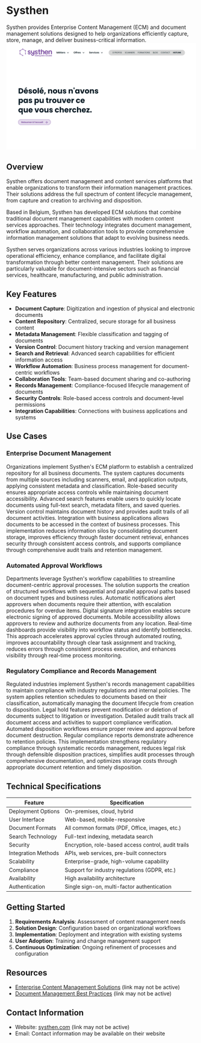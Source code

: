 
# Systhen

Systhen provides Enterprise Content Management (ECM) and document management solutions designed to help organizations efficiently capture, store, manage, and deliver business-critical information.
![Systhen](./assets/systhen.png)

## Overview

Systhen offers document management and content services platforms that enable organizations to transform their information management practices. Their solutions address the full spectrum of content lifecycle management, from capture and creation to archiving and disposition.

Based in Belgium, Systhen has developed ECM solutions that combine traditional document management capabilities with modern content services approaches. Their technology integrates document management, workflow automation, and collaboration tools to provide comprehensive information management solutions that adapt to evolving business needs.

Systhen serves organizations across various industries looking to improve operational efficiency, enhance compliance, and facilitate digital transformation through better content management. Their solutions are particularly valuable for document-intensive sectors such as financial services, healthcare, manufacturing, and public administration.

## Key Features

- **Document Capture**: Digitization and ingestion of physical and electronic documents
- **Content Repository**: Centralized, secure storage for all business content
- **Metadata Management**: Flexible classification and tagging of documents
- **Version Control**: Document history tracking and version management
- **Search and Retrieval**: Advanced search capabilities for efficient information access
- **Workflow Automation**: Business process management for document-centric workflows
- **Collaboration Tools**: Team-based document sharing and co-authoring
- **Records Management**: Compliance-focused lifecycle management of documents
- **Security Controls**: Role-based access controls and document-level permissions
- **Integration Capabilities**: Connections with business applications and systems

## Use Cases

### Enterprise Document Management

Organizations implement Systhen's ECM platform to establish a centralized repository for all business documents. The system captures documents from multiple sources including scanners, email, and application outputs, applying consistent metadata and classification. Role-based security ensures appropriate access controls while maintaining document accessibility. Advanced search features enable users to quickly locate documents using full-text search, metadata filters, and saved queries. Version control maintains document history and provides audit trails of all document activities. Integration with business applications allows documents to be accessed in the context of business processes. This implementation reduces information silos by consolidating document storage, improves efficiency through faster document retrieval, enhances security through consistent access controls, and supports compliance through comprehensive audit trails and retention management.

### Automated Approval Workflows

Departments leverage Systhen's workflow capabilities to streamline document-centric approval processes. The solution supports the creation of structured workflows with sequential and parallel approval paths based on document types and business rules. Automatic notifications alert approvers when documents require their attention, with escalation procedures for overdue items. Digital signature integration enables secure electronic signing of approved documents. Mobile accessibility allows approvers to review and authorize documents from any location. Real-time dashboards provide visibility into workflow status and identify bottlenecks. This approach accelerates approval cycles through automated routing, improves accountability through clear task assignment and tracking, reduces errors through consistent process execution, and enhances visibility through real-time process monitoring.

### Regulatory Compliance and Records Management

Regulated industries implement Systhen's records management capabilities to maintain compliance with industry regulations and internal policies. The system applies retention schedules to documents based on their classification, automatically managing the document lifecycle from creation to disposition. Legal hold features prevent modification or deletion of documents subject to litigation or investigation. Detailed audit trails track all document access and activities to support compliance verification. Automated disposition workflows ensure proper review and approval before document destruction. Regular compliance reports demonstrate adherence to retention policies. This implementation strengthens regulatory compliance through systematic records management, reduces legal risk through defensible disposition practices, simplifies audit processes through comprehensive documentation, and optimizes storage costs through appropriate document retention and timely disposition.

## Technical Specifications

| Feature | Specification |
|---------|---------------|
| Deployment Options | On-premises, cloud, hybrid |
| User Interface | Web-based, mobile-responsive |
| Document Formats | All common formats (PDF, Office, images, etc.) |
| Search Technology | Full-text indexing, metadata search |
| Security | Encryption, role-based access control, audit trails |
| Integration Methods | APIs, web services, pre-built connectors |
| Scalability | Enterprise-grade, high-volume capability |
| Compliance | Support for industry regulations (GDPR, etc.) |
| Availability | High availability architecture |
| Authentication | Single sign-on, multi-factor authentication |

## Getting Started

1. **Requirements Analysis**: Assessment of content management needs
2. **Solution Design**: Configuration based on organizational workflows
3. **Implementation**: Deployment and integration with existing systems
4. **User Adoption**: Training and change management support
5. **Continuous Optimization**: Ongoing refinement of processes and configuration

## Resources

- [Enterprise Content Management Solutions](https://www.systhen.com/solutions) (link may not be active)
- [Document Management Best Practices](https://www.systhen.com/resources) (link may not be active)

## Contact Information

- Website: [systhen.com](https://www.systhen.com/) (link may not be active)
- Email: Contact information may be available on their website

